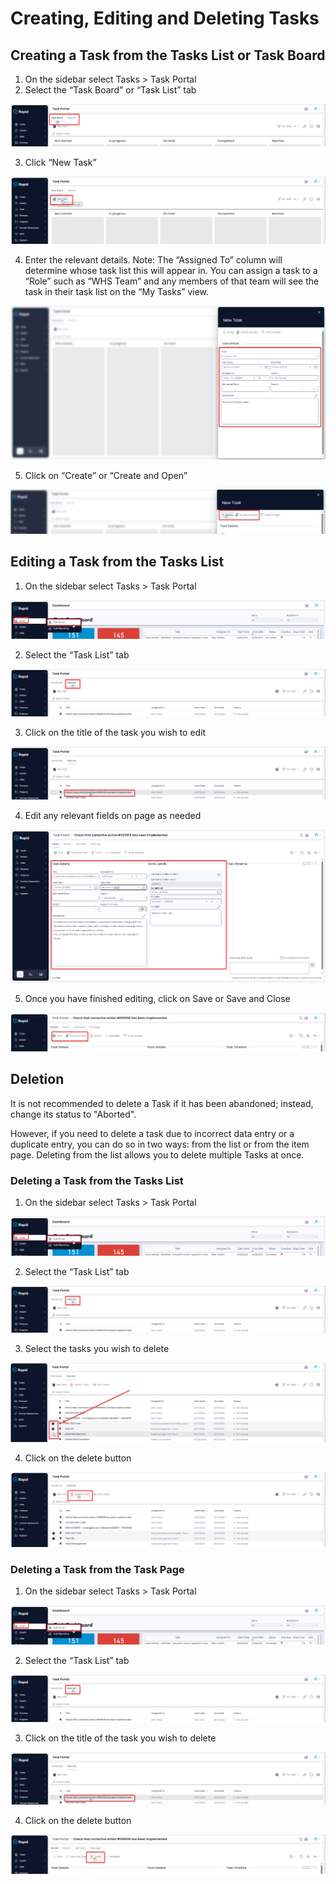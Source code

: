 # Creating, Editing and Deleting Tasks

## Creating a Task from the Tasks List or Task Board
1. On the sidebar select Tasks > Task Portal
2. Select the “Task Board” or “Task List” tab

![Alt text](1702439870662.png)

3. Click “New Task”

![Alt text](1702439898361.png)

4. Enter the relevant details. Note: The “Assigned To” column will determine whose task list this will appear in. You can assign a task to a “Role” such as “WHS Team” and any members of that team will see the task in their task list on the “My Tasks” view.

![Alt text](1702439958052.png)

5. Click on “Create” or “Create and Open”

![Alt text](1702439978569.png)

## Editing a Task from the Tasks List
1. On the sidebar select Tasks > Task Portal

![Alt text](1702439841767.png)

2. Select the “Task List” tab

![Alt text](1702440571846.png)

3. Click on the title of the task you wish to edit

![Alt text](1702440604366.png)

4. Edit any relevant fields on page as needed

![Alt text](1702440632595.png)

5. Once you have finished editing, click on Save or Save and Close

![Alt text](1702440666887.png)

## Deletion
It is not recommended to delete a Task if it has been abandoned; instead, change its status to "Aborted".

However, if you need to delete a task due to incorrect data entry or a duplicate entry, you can do so in two ways: from the list or from the item page. Deleting from the list allows you to delete multiple Tasks at once.
 
### Deleting a Task from the Tasks List
1. On the sidebar select Tasks > Task Portal

![Alt text](1702439841767.png)

2. Select the “Task List” tab

![Alt text](1702440571846.png)

3. Select the tasks you wish to delete

![Alt text](1702440744948.png)

4. Click on the delete button

![Alt text](1702440763059.png)

### Deleting a Task from the Task Page
1. On the sidebar select Tasks > Task Portal

![Alt text](1702439841767.png)


2. Select the “Task List” tab

![Alt text](1702440571846.png)


3. Click on the title of the task you wish to delete

![Alt text](1702440604366.png)


4. Click on the delete button

![Alt text](1702440820319.png)
